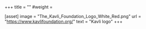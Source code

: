 +++
title = ""
#weight =

[asset]
    image = "The_Kavli_Foundation_Logo_White_Red.png"
    url = "https://www.kavlifoundation.org/"
    text = "Kavli logo"
+++
